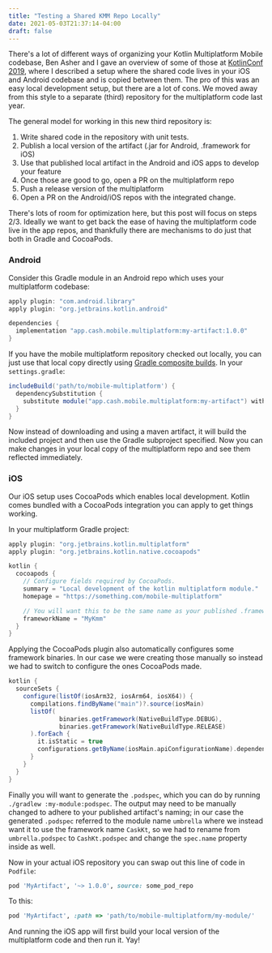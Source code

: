```yaml
---
title: "Testing a Shared KMM Repo Locally"
date: 2021-05-03T21:37:14-04:00
draft: false
---
```


There's a lot of different ways of organizing your Kotlin Multiplatform Mobile codebase, Ben Asher
and I gave an overview of some of those at [KotlinConf 2019](https://youtu.be/je8aqW48JiA?t=1891),
where I described a setup where the shared code lives in your iOS and Android codebase and is copied
between them. The pro of this was an easy local development setup, but there are a lot of cons. We
moved away from this style to a separate (third) repository for the multiplatform code last year.

The general model for working in this new third repository is:

 1. Write shared code in the repository with unit tests.
 2. Publish a local version of the artifact (.jar for Android, .framework for iOS)
 3. Use that published local artifact in the Android and iOS apps to develop your feature
 4. Once those are good to go, open a PR on the multiplatform repo
 5. Push a release version of the multiplatform
 6. Open a PR on the Android/iOS repos with the integrated change.

There's lots of room for optimization here, but this post will focus on steps 2/3. Ideally we want
to get back the ease of having the multiplatform code live in the app repos, and thankfully there
are mechanisms to do just that both in Gradle and CocoaPods.

### Android

Consider this Gradle module in an Android repo which uses your multiplatform codebase:

```groovy
apply plugin: "com.android.library"
apply plugin: "org.jetbrains.kotlin.android"

dependencies {
  implementation "app.cash.mobile.multiplatform:my-artifact:1.0.0"
}
```

If you have the mobile multiplatform repository checked out locally, you can just use that local
copy directly using [Gradle composite builds](https://docs.gradle.org/current/userguide/composite_builds.html).
In your `settings.gradle`:

```groovy
includeBuild('path/to/mobile-multiplatform') {
  dependencySubstitution {
    substitute module("app.cash.mobile.multiplatform:my-artifact") with project(":my-module")
  }
}
```

Now instead of downloading and using a maven artifact, it will build the included project and then
use the Gradle subproject specified. Now you can make changes in your local copy of the multiplatform
repo and see them reflected immediately.

### iOS

Our iOS setup uses CocoaPods which enables local development. Kotlin comes bundled with a CocoaPods
integration you can apply to get things working.

In your multiplatform Gradle project:

```groovy
apply plugin: "org.jetbrains.kotlin.multiplatform"
apply plugin: "org.jetbrains.kotlin.native.cocoapods"

kotlin {
  cocoapods {
    // Configure fields required by CocoaPods.
    summary = "Local development of the kotlin multiplatform module."
    homepage = "https://something.com/mobile-multiplatform"

    // You will want this to be the same name as your published .framework 
    frameworkName = "MyKmm"
  }
}
```

Applying the CocoaPods plugin also automatically configures some framework binaries. In our case
we were creating those manually so instead we had to switch to configure the ones CocoaPods made.

```groovy
kotlin {
  sourceSets {
    configure(listOf(iosArm32, iosArm64, iosX64)) {
      compilations.findByName("main")?.source(iosMain)
      listOf(
              binaries.getFramework(NativeBuildType.DEBUG),
              binaries.getFramework(NativeBuildType.RELEASE)
      ).forEach {
        it.isStatic = true
        configurations.getByName(iosMain.apiConfigurationName).dependencies.forEach(it::export)
      }
    }
  }
}
```

Finally you will want to generate the `.podspec`, which you can do by running `./gradlew :my-module:podspec`.
The output may need to be manually changed to adhere to your published artifact's naming; in our case
the generated `.podspec` referred to the module name `umbrella` where we instead want it to use
the framework name `CaskKt`, so we had to rename from `umbrella.podspec` to `CashKt.podspec` and change
the `spec.name` property inside as well.

Now in your actual iOS repository you can swap out this line of code in `Podfile`:


```ruby
pod 'MyArtifact', '~> 1.0.0', source: some_pod_repo
```

To this:

```ruby
pod 'MyArtifact', :path => 'path/to/mobile-multiplatform/my-module/'
```

And running the iOS app will first build your local version of the multiplatform code and then run it. Yay!